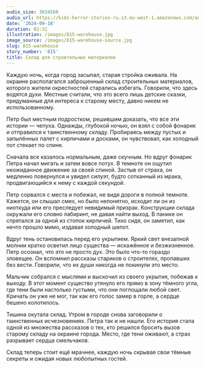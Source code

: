 ```yaml
---
audio_size: 3034560
audio_url: https://kids-horror-stories-ru.s3.eu-west-1.amazonaws.com/audio/815-warehouse.mp3
date: '2024-09-18'
duration: 02:31
illustration: /images/815-warehouse.jpg
image_source: /images/815-warehouse-source.jpg
slug: 815-warehouse
story_number: '815'
title: Склад для строительных материалов
---
```


Каждую ночь, когда город засыпал, старая стройка оживала. На окраине располагался заброшенный склад строительных материалов, которого жители окрестностей старались избегать. Говорили, что здесь водятся духи. Местные считали, что это всего лишь детские сказки, придуманные для интереса к старому месту, давно никем не использованному.

Петр был местным подростком, решившим доказать, что все эти истории — чепуха. Однажды, глубокой ночью, он взял с собой фонарик и отправился к таинственному складу. Пробираясь между пустых и запылённых палет с кирпичами и досками, он чувствовал, как холодный пот стекает по спине.

Сначала все казалось нормальным, даже скучным. Но вдруг фонарик Петра начал мигать и затем вовсе потух. В темноте он ощутил неожиданное движение за своей спиной. Застыв от страха, он медленно повернулся и увидел силуэт, будто сотканный из мрака, продвигающийся к нему с каждой секундой.

Петр сорвался с места и побежал, не видя дороги в полной темноте. Кажется, он слышал смех, но было непонятно, исходит ли он из ниоткуда или его преследует невидимый призрак. Конструкции склада окружали его словно лабиринт, не давая найти выход. В панике он спрятался за одной из стопок кирпичей. Тихо сидя, он заметил, как нечто прошло мимо, издавая холодный шепот.

Вдруг тень остановилась перед его укрытием. Яркий свет внезапной молнии кратко осветил лицо существа — искажённое и безжизненное. Петр осознал, что это не просто дух. Это было что-то гораздо зловещее. Он вспомнил рассказы стариков о строителях, пропавших без вести. Говорили, что их души никогда не покинули это место.

Мальчик собрался с мыслями и выскочил из своего укрытия, побежав к выходу. В этот момент существо утянуло его прямо в зону тёмного угла, где тени были настолько густыми, что они поглощали любой свет. Кричать он уже не мог, так как его голос замер в горле, а сердце бешено колотилось.

Тишина окутала склад. Утром в городе снова заговорили о таинственных исчезновениях. Петра так и не нашли. Его история стала одной из множества рассказов о тех, кто решился бросить вызов старому складу на окраине города. Место, где тени оживают, а страх разрывает сердца смельчаков.

Склад теперь стоит ещё мрачнее, каждую ночь скрывая свои тёмные секреты и ожидая новых любопытных гостей.